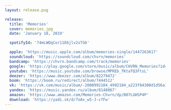 ```yaml
---
layout: release.pug

release:
  title: 'Memories'
  cover: memories.jpg
  date: 'January 18, 2019'

  spotifyId: '74mLWQqCor11E6jlv2sTGb'

  apple: 'https://music.apple.com/album/memories-single/1447263617'
  soundcloud: 'https://soundcloud.com/chvrn/memories'
  bandcamp: 'https://chvrn.bandcamp.com/track/memories'
  google: 'https://play.google.com/store/music/album/CHVRN_Memories?id=Bxnsrcaxw3rtzfteakmbai5u56m'
  youtube: 'https://music.youtube.com/browse/MPREb_TKtaTQ3FtsL'
  deezer: 'https://www.deezer.com/album/82279472'
  boom: 'https://boom.ru/redirect/album/7444512'
  vk: 'https://vk.com/music/album/-2000992104_4992104_a223f84300d1d56a11'
  yandex: 'https://music.yandex.ru/album/8148867'
  amazon: 'https://www.amazon.com/Memories-Chvrn/dp/B07LGHSP4P'
  download: 'https://yadi.sk/d/7oAx_w5-J-cfFw'
---
```

